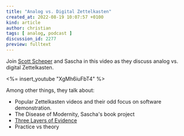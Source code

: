 ```yaml
---
title: "Analog vs. Digital Zettelkasten"
created_at: 2022-08-19 10:07:57 +0100
kind: article
author: christian
tags: [ analog, podcast ]
discussion_id: 2277
preview: fulltext
---
```

Join [Scott Scheper](https://scottscheper.com) and Sascha in this video as they discuss analog vs. digital Zettelkasten.

<%= insert_youtube "XgMh6iuFbT4" %>

Among other things, they talk about:

- Popular Zettelkasten videos and their odd focus on software demonstration.
- The Disease of Modernity, Sascha's book project
- [Three Layers of Evidence](https://zettelkasten.de/posts/layers-of-evidence/)
- Practice vs theory
